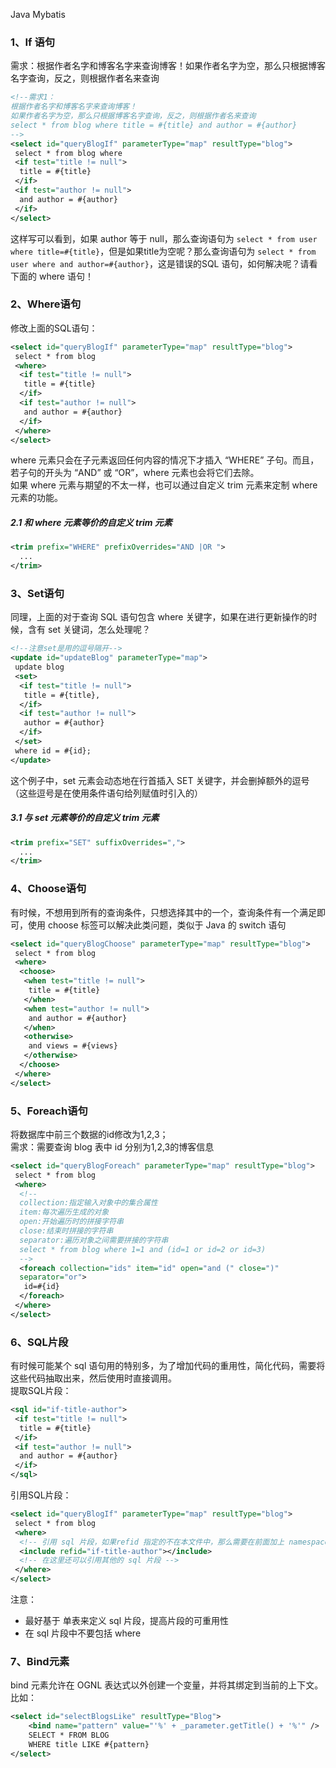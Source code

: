 Java Mybatis
<a name="hhUHO"></a>
### 1、If 语句
需求：根据作者名字和博客名字来查询博客！如果作者名字为空，那么只根据博客名字查询，反之，则根据作者名来查询
```xml
<!--需求1：
根据作者名字和博客名字来查询博客！
如果作者名字为空，那么只根据博客名字查询，反之，则根据作者名来查询
select * from blog where title = #{title} and author = #{author}
-->
<select id="queryBlogIf" parameterType="map" resultType="blog">
 select * from blog where
 <if test="title != null">
  title = #{title}
 </if>
 <if test="author != null">
  and author = #{author}
 </if>
</select>
```
这样写可以看到，如果 author 等于 null，那么查询语句为 `select * from user where title=#{title}`，但是如果title为空呢？那么查询语句为 `select * from user where and author=#{author}`，这是错误的SQL 语句，如何解决呢？请看下面的 where 语句！
<a name="e5mTr"></a>
### 2、Where语句
修改上面的SQL语句：
```xml
<select id="queryBlogIf" parameterType="map" resultType="blog">
 select * from blog
 <where>
  <if test="title != null">
   title = #{title}
  </if>
  <if test="author != null">
   and author = #{author}
  </if>
 </where>
</select>
```
where 元素只会在子元素返回任何内容的情况下才插入 “WHERE” 子句。而且，若子句的开头为 “AND” 或 “OR”，where 元素也会将它们去除。<br />如果 where 元素与期望的不太一样，也可以通过自定义 trim 元素来定制 where 元素的功能。
<a name="K485T"></a>
##### 2.1 和 where 元素等价的自定义 trim 元素
```xml
<trim prefix="WHERE" prefixOverrides="AND |OR ">
  ...
</trim>
```
<a name="Hm0uz"></a>
### 3、Set语句
同理，上面的对于查询 SQL 语句包含 where 关键字，如果在进行更新操作的时候，含有 set 关键词，怎么处理呢？
```xml
<!--注意set是用的逗号隔开-->
<update id="updateBlog" parameterType="map">
 update blog
 <set>
  <if test="title != null">
   title = #{title},
  </if>
  <if test="author != null">
   author = #{author}
  </if>
 </set>
 where id = #{id};
</update>
```
这个例子中，set 元素会动态地在行首插入 SET 关键字，并会删掉额外的逗号（这些逗号是在使用条件语句给列赋值时引入的）
<a name="gSAts"></a>
##### 3.1 与 set 元素等价的自定义 trim 元素
```xml
<trim prefix="SET" suffixOverrides=",">
  ...
</trim>
```
<a name="j6rQT"></a>
### 4、Choose语句
有时候，不想用到所有的查询条件，只想选择其中的一个，查询条件有一个满足即可，使用 choose 标签可以解决此类问题，类似于 Java 的 switch 语句
```xml
<select id="queryBlogChoose" parameterType="map" resultType="blog">
 select * from blog
 <where>
  <choose>
   <when test="title != null">
    title = #{title}
   </when>
   <when test="author != null">
    and author = #{author}
   </when>
   <otherwise>
    and views = #{views}
   </otherwise>
  </choose>
 </where>
</select>
```
<a name="IY6ho"></a>
### 5、Foreach语句
将数据库中前三个数据的id修改为1,2,3；<br />需求：需要查询 blog 表中 id 分别为1,2,3的博客信息
```xml
<select id="queryBlogForeach" parameterType="map" resultType="blog">
 select * from blog
 <where>
  <!--
  collection:指定输入对象中的集合属性
  item:每次遍历生成的对象
  open:开始遍历时的拼接字符串
  close:结束时拼接的字符串
  separator:遍历对象之间需要拼接的字符串
  select * from blog where 1=1 and (id=1 or id=2 or id=3)
  -->
  <foreach collection="ids" item="id" open="and (" close=")"
  separator="or">
   id=#{id}
  </foreach>
 </where>
</select>
```
<a name="fnePM"></a>
### 6、SQL片段
有时候可能某个 sql 语句用的特别多，为了增加代码的重用性，简化代码，需要将这些代码抽取出来，然后使用时直接调用。<br />提取SQL片段：
```xml
<sql id="if-title-author">
 <if test="title != null">
  title = #{title}
 </if>
 <if test="author != null">
  and author = #{author}
 </if>
</sql>
```
引用SQL片段：
```xml
<select id="queryBlogIf" parameterType="map" resultType="blog">
 select * from blog
 <where>
  <!-- 引用 sql 片段，如果refid 指定的不在本文件中，那么需要在前面加上 namespace-->
  <include refid="if-title-author"></include>
  <!-- 在这里还可以引用其他的 sql 片段 -->
 </where>
</select>
```
注意：

- 最好基于 单表来定义 sql 片段，提高片段的可重用性
- 在 sql 片段中不要包括 where
<a name="V2Yc6"></a>
### 7、Bind元素
bind 元素允许在 OGNL 表达式以外创建一个变量，并将其绑定到当前的上下文。比如：
```xml
<select id="selectBlogsLike" resultType="Blog">
	<bind name="pattern" value="'%' + _parameter.getTitle() + '%'" />
	SELECT * FROM BLOG
	WHERE title LIKE #{pattern}
</select>
```

